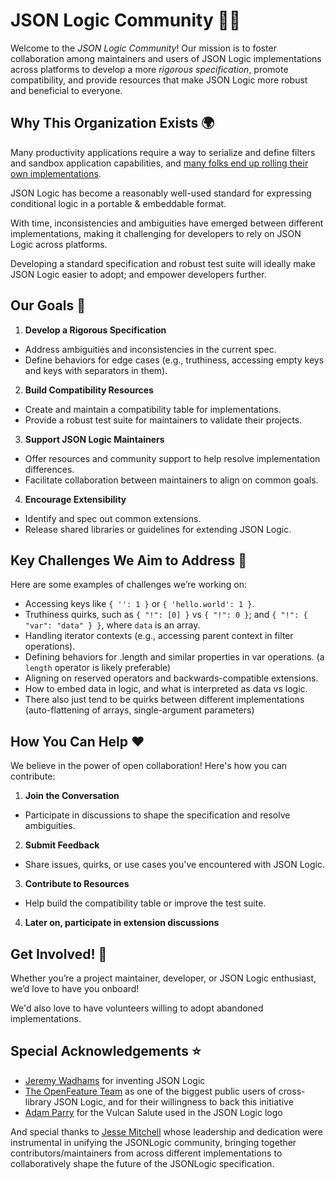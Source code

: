 # JSON Logic Community 🤝✨

Welcome to the *JSON Logic Community*! Our mission is to foster collaboration among maintainers and users of JSON Logic implementations across platforms to develop a more *rigorous specification*, promote compatibility, and provide resources that make JSON Logic more robust and beneficial to everyone.


## Why This Organization Exists 🌍

Many productivity applications require a way to serialize and define filters and sandbox application capabilities, and [many folks end up rolling their own implementations](https://twitter.com/thdxr/status/1796338513165611080). 

JSON Logic has become a reasonably well-used standard for expressing conditional logic in a portable & embeddable format. 

With time, inconsistencies and ambiguities have emerged between different implementations, making it challenging for developers to rely on JSON Logic across platforms. 

Developing a standard specification and robust test suite will ideally make JSON Logic easier to adopt; and empower developers further.

## Our Goals 🚀

1. **Develop a Rigorous Specification**
- Address ambiguities and inconsistencies in the current spec.
- Define behaviors for edge cases (e.g., truthiness, accessing empty keys and keys with separators in them).

2. **Build Compatibility Resources**
- Create and maintain a compatibility table for implementations.
- Provide a robust test suite for maintainers to validate their projects.

3. **Support JSON Logic Maintainers**
- Offer resources and community support to help resolve implementation differences.
- Facilitate collaboration between maintainers to align on common goals.

4. **Encourage Extensibility**
- Identify and spec out common extensions.
- Release shared libraries or guidelines for extending JSON Logic.

## Key Challenges We Aim to Address 🧩

Here are some examples of challenges we’re working on:

- Accessing keys like `{ '': 1 }` or `{ 'hello.world': 1 }`.
- Truthiness quirks, such as `{ "!": [0] }` vs `{ "!": 0 }`; and `{ "!": { "var": "data" } }`, where `data` is an array.
- Handling iterator contexts (e.g., accessing parent context in filter operations).
- Defining behaviors for .length and similar properties in var operations. (a `length` operator is likely preferable)
- Aligning on reserved operators and backwards-compatible extensions.
- How to embed data in logic, and what is interpreted as data vs logic.
- There also just tend to be quirks between different implementations (auto-flattening of arrays, single-argument parameters)

## How You Can Help ❤️

We believe in the power of open collaboration! Here's how you can contribute:

1. **Join the Conversation**
- Participate in discussions to shape the specification and resolve ambiguities.

2. **Submit Feedback**
- Share issues, quirks, or use cases you've encountered with JSON Logic.

3. **Contribute to Resources**
- Help build the compatibility table or improve the test suite.

4. **Later on, participate in extension discussions**

## Get Involved! 🎉

Whether you’re a project maintainer, developer, or JSON Logic enthusiast, we’d love to have you onboard!

We'd also love to have volunteers willing to adopt abandoned implementations.

## Special Acknowledgements ⭐

- [Jeremy Wadhams](https://github.com/jwadhams) for inventing JSON Logic
- [The OpenFeature Team](https://github.com/open-feature) as one of the biggest public users of cross-library JSON Logic, and for their willingness to back this initiative
- [Adam Parry](https://thenounproject.com/creator/adamparry/) for the Vulcan Salute used in the JSON Logic logo

And special thanks to [Jesse Mitchell](https://github.com/TotalTechGeek) whose leadership and dedication were instrumental in unifying the JSONLogic community, bringing together contributors/maintainers from across different implementations to collaboratively shape the future of the JSONLogic specification.
